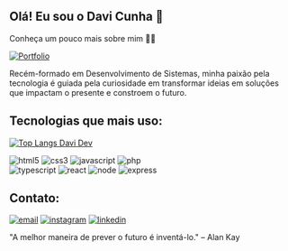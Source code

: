 ## Olá! Eu sou o Davi Cunha 👋 

Conheça um pouco mais sobre mim 🙋‍♂️<br/>

[![Portfolio](https://img.shields.io/badge/dev.to-0A0A0A?style=for-the-badge&logo=devdotto&logoColor=white)](https://davicunha-portfolio.vercel.app)<br/>

Recém-formado em Desenvolvimento de Sistemas, minha paixão pela tecnologia é guiada pela curiosidade em transformar ideias em soluções que impactam o presente e constroem o futuro.<br/>

## Tecnologias que mais uso:

[![Top Langs Davi Dev](https://github-readme-stats.vercel.app/api/top-langs/?username=DaviCunhaQ&layout=pie)](https://github.com/anuraghazra/github-readme-stats)

<div style="display: inline-block;">
  <img src="https://img.shields.io/badge/HTML5-E34F26?style=for-the-badge&logo=html5&logoColor=white" alt="html5">
  <img src="https://img.shields.io/badge/CSS3-1572B6?style=for-the-badge&logo=css3&logoColor=white" alt="css3">
  <img src="https://img.shields.io/badge/JavaScript-F7DF1E?style=for-the-badge&logo=javascript&logoColor=black" alt="javascript">
  <img src="https://img.shields.io/badge/PHP-777BB4?style=for-the-badge&logo=php&logoColor=white" alt="php">
</div><br/>
<div style="display: inline-block;">
  <img src="https://img.shields.io/badge/TypeScript-007ACC?style=for-the-badge&logo=typescript&logoColor=white" alt="typescript">
  <img src="https://img.shields.io/badge/React-20232A?style=for-the-badge&logo=react&logoColor=61DAFB" alt="react">
  <img src="https://img.shields.io/badge/Node.js-43853D?style=for-the-badge&logo=node.js&logoColor=white" alt="node">
  <img src="https://img.shields.io/badge/Express.js-404D59?style=for-the-badge" alt="express">
</div><br/>

## Contato:

[![email](https://img.shields.io/badge/Gmail-D14836?style=for-the-badge&logo=gmail&logoColor=white)](mailto:davicunha1983@gmail.com)
[![instagram](https://img.shields.io/badge/Instagram-E4405F?style=for-the-badge&logo=instagram&logoColor=white)](https://www.instagram.com/davicunhaqueiroz/)
[![linkedin](	https://img.shields.io/badge/LinkedIn-0077B5?style=for-the-badge&logo=linkedin&logoColor=white)](https://www.linkedin.com/in/davi-cunha-6757b632a/)<br/>

"A melhor maneira de prever o futuro é inventá-lo." – Alan Kay
